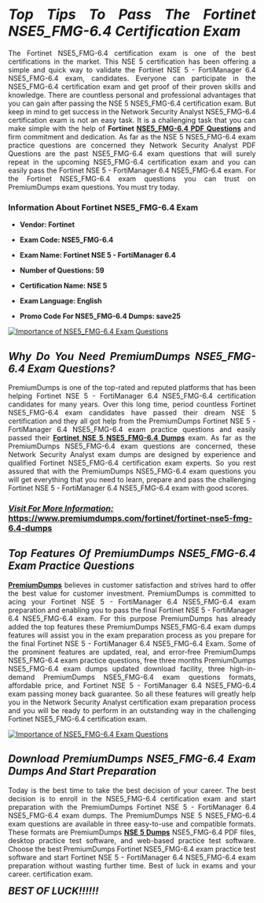 <h1 style="text-align: justify;"><strong><em>Top Tips To Pass The Fortinet NSE5_FMG-6.4 Certification Exam</em></strong></h1>

<p style="text-align: justify;">The Fortinet NSE5_FMG-6.4 certification exam is one of the best certifications in the market. This NSE 5 certification has been offering a simple and quick way to validate the Fortinet NSE 5 - FortiManager 6.4 NSE5_FMG-6.4 exam, candidates. Everyone can participate in the NSE5_FMG-6.4 certification exam and get proof of their proven skills and knowledge. There are countless personal and professional advantages that you can gain after passing the NSE 5 NSE5_FMG-6.4 certification exam. But keep in mind to get success in the Network Security Analyst NSE5_FMG-6.4 certification exam is not an easy task. It is a challenging task that you can make simple with the help of <strong>Fortinet <a href="https://www.premiumdumps.com/fortinet/fortinet-nse5-fmg-6.4-dumps">NSE5_FMG-6.4 PDF Questions</a></strong> and firm commitment and dedication. As far as the NSE 5 NSE5_FMG-6.4 exam practice questions are concerned they Network Security Analyst PDF Questions are the past NSE5_FMG-6.4 exam questions that will surely repeat in the upcoming NSE5_FMG-6.4 certification exam and you can easily pass the Fortinet NSE 5 - FortiManager 6.4 NSE5_FMG-6.4 exam. For the Fortinet NSE5_FMG-6.4 exam questions you can trust on PremiumDumps exam questions. You must try today.</p>

<h3 style="text-align: justify;"><strong>Information About Fortinet NSE5_FMG-6.4 Exam</strong></h3>

<ul>
	<li>
	<p style="text-align: justify;"><b>Vendor: Fortinet</b></p>
	</li>
	<li>
	<p style="text-align: justify;"><b>Exam Code: NSE5_FMG-6.4</b></p>
	</li>
	<li>
	<p style="text-align: justify;"><b>Exam Name: Fortinet NSE 5 - FortiManager 6.4</b></p>
	</li>
	<li>
	<p style="text-align: justify;"><b>Number of Questions: 59</b></p>
	</li>
	<li>
	<p style="text-align: justify;"><b>Certification Name: NSE 5</b></p>
	</li>
	<li>
	<p style="text-align: justify;"><b>Exam Language: English</b></p>
	</li>
	<li>
	<p style="text-align: justify;"><b>Promo Code For NSE5_FMG-6.4 Dumps: save25</b></p>
	</li>
</ul>

<p style="text-align: justify;"><a href="https://www.premiumdumps.com/fortinet/fortinet-nse5-fmg-6.4-dumps"><img alt="Importance of NSE5_FMG-6.4 Exam Questions" src="https://i.imgur.com/VJaqCPg.jpeg" /></a></p>

<h2 style="text-align: justify;"><strong><em>Why Do You Need PremiumDumps NSE5_FMG-6.4 Exam Questions?</em></strong></h2>

<p style="text-align: justify;">PremiumDumps is one of the top-rated and reputed platforms that has been helping Fortinet NSE 5 - FortiManager 6.4 NSE5_FMG-6.4 certification candidates for many years. Over this long time, period countless Fortinet NSE5_FMG-6.4 exam candidates have passed their dream NSE 5 certification and they all got help from the PremiumDumps Fortinet NSE 5 - FortiManager 6.4 NSE5_FMG-6.4 exam practice questions and easily passed their <strong><a href="https://www.premiumdumps.com/fortinet/fortinet-nse5-fmg-6.4-dumps">Fortinet NSE 5 NSE5_FMG-6.4 Dumps</a></strong> exam. As far as the PremiumDumps NSE5_FMG-6.4 exam questions are concerned, these Network Security Analyst exam dumps are designed by experience and qualified Fortinet NSE5_FMG-6.4 certification exam experts. So you rest assured that with the PremiumDumps NSE5_FMG-6.4 exam questions you will get everything that you need to learn, prepare and pass the challenging Fortinet NSE 5 - FortiManager 6.4 NSE5_FMG-6.4 exam with good scores.</p>

<h3 style="text-align: justify;"><strong><u><i>Visit For More Information:</i></u><br />
<a href="https://www.premiumdumps.com/fortinet/fortinet-nse5-fmg-6.4-dumps">https://www.premiumdumps.com/fortinet/fortinet-nse5-fmg-6.4-dumps</a></strong></h3>

<h2 style="text-align: justify;"><strong><em>Top Features Of PremiumDumps NSE5_FMG-6.4 Exam Practice Questions</em></strong></h2>

<p style="text-align: justify;"><a href="https://www.premiumdumps.com/"><strong>PremiumDumps</strong></a> believes in customer satisfaction and strives hard to offer the best value for customer investment. PremiumDumps is committed to acing your Fortinet NSE 5 - FortiManager 6.4 NSE5_FMG-6.4 exam preparation and enabling you to pass the final Fortinet NSE 5 - FortiManager 6.4 NSE5_FMG-6.4 exam. For this purpose PremiumDumps has already added the top features these PremiumDumps NSE5_FMG-6.4 exam dumps features will assist you in the exam preparation process as you prepare for the final Fortinet NSE 5 - FortiManager 6.4 NSE5_FMG-6.4 Exam. Some of the prominent features are updated, real, and error-free PremiumDumps NSE5_FMG-6.4 exam practice questions, free three months PremiumDumps NSE5_FMG-6.4 exam dumps updated download facility, three high-in-demand PremiumDumps NSE5_FMG-6.4 exam questions formats, affordable price, and Fortinet NSE 5 - FortiManager 6.4 NSE5_FMG-6.4 exam passing money back guarantee. So all these features will greatly help you in the Network Security Analyst certification exam preparation process and you will be ready to perform in an outstanding way in the challenging Fortinet NSE5_FMG-6.4 certification exam.</p>

<p style="text-align: justify;"><a href="https://www.premiumdumps.com/fortinet/fortinet-nse5-fmg-6.4-dumps"><img alt="Importance of NSE5_FMG-6.4 Exam Questions" src="https://i.imgur.com/2KPb8yb.jpeg" /></a></p>

<h2 style="text-align: justify;"><strong><em>Download PremiumDumps NSE5_FMG-6.4 Exam Dumps And Start Preparation</em></strong></h2>

<p style="text-align: justify;">Today is the best time to take the best decision of your career. The best decision is to enroll in the NSE5_FMG-6.4 certification exam and start preparation with the PremiumDumps Fortinet NSE 5 - FortiManager 6.4 NSE5_FMG-6.4 exam dumps. The PremiumDumps NSE 5 NSE5_FMG-6.4 exam questions are available in three easy-to-use and compatible formats. These formats are PremiumDumps <strong><a href="https://www.premiumdumps.com/fortinet/nse-5-dumps">NSE 5 Dumps</a></strong> NSE5_FMG-6.4 PDF files, desktop practice test software, and web-based practice test software. Choose the best PremiumDumps Fortinet NSE5_FMG-6.4 exam practice test software and start Fortinet NSE 5 - FortiManager 6.4 NSE5_FMG-6.4 exam preparation without wasting further time. Best of luck in exams and your career. certification exam.</p>

<p style="text-align: justify;"><strong><span style="font-size:20px;"><em>BEST OF LUCK!!!!!!</em></span></strong></p>
